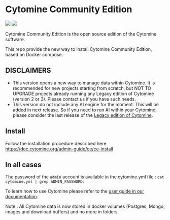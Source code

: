 # Cytomine Community Edition 

[![](https://img.shields.io/github/v/release/cytomine/Cytomine-community-edition)](https://github.com/cytomine/Cytomine-community-edition)
[![](https://img.shields.io/docker/pulls/cytomine/installer)](https://hub.docker.com/r/cytomine/installer/)

Cytomine Community Edition is the open source edition of the Cytomine software.

This repo provide the new way to install Cytomine Community Edition, based on Docker compose.

## DISCLAIMERS
* This version opens a new way to manage data within Cytomine. It is recommended for new projects starting from scratch, but NOT TO UPGRADE projects already running any Legacy edition of Cytomine (version 2 or 3). Please contact us if you have such needs.
* This version do not include any AI engine for the moment. This will be added in next release. So if you need to run AI within your Cytomine, please consider the last release of the [Legacy edition of Cytomine](https://github.com/cytomine/Cytomine-bootstrap).

## Install

Follow the installation procedure described here:
https://doc.cytomine.org/admin-guide/ce/ce-install

## In all cases

The password of the `admin` account is available in the cytomine.yml file : `cat cytomine.yml | grep ADMIN_PASSWORD:`

To learn how to use Cytomine please refer to the [user guide in our documentation](https://doc.cytomine.org/user-guide/).

Note : All Cytomine data is now stored in docker volumes (Postgres, Mongo, images and download buffers) and no more in folders.
